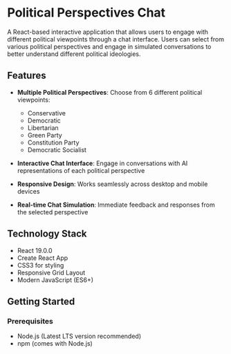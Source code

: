 # Political Perspectives Chat

A React-based interactive application that allows users to engage with different political viewpoints through a chat interface. Users can select from various political perspectives and engage in simulated conversations to better understand different political ideologies.

## Features

- **Multiple Political Perspectives**: Choose from 6 different political viewpoints:
  - Conservative
  - Democratic
  - Libertarian
  - Green Party
  - Constitution Party
  - Democratic Socialist

- **Interactive Chat Interface**: Engage in conversations with AI representations of each political perspective
- **Responsive Design**: Works seamlessly across desktop and mobile devices
- **Real-time Chat Simulation**: Immediate feedback and responses from the selected perspective

## Technology Stack

- React 19.0.0
- Create React App
- CSS3 for styling
- Responsive Grid Layout
- Modern JavaScript (ES6+)

## Getting Started

### Prerequisites

- Node.js (Latest LTS version recommended)
- npm (comes with Node.js)
